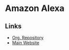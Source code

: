# Amazon Alexa

<!--
https://github.com/CCOSTAN/Home-AssistantConfig
-->

## Links

- [Org. Repository](https://github.com/alexa)
- [Main Website](https://alexa.amazon.com)
